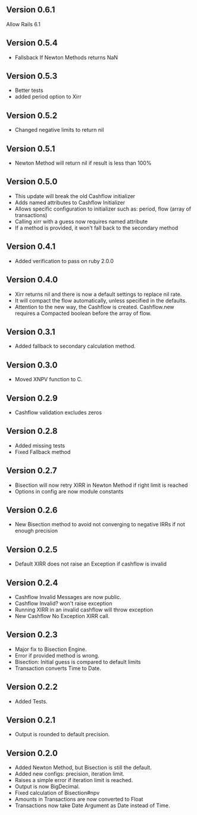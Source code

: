 ## Version 0.6.1

Allow Rails 6.1

## Version 0.5.4

- Fallsback If Newton Methods returns NaN

## Version 0.5.3

- Better tests
- added period option to Xirr

## Version 0.5.2

- Changed negative limits to return nil

## Version 0.5.1

- Newton Method will return nil if result is less than 100%

## Version 0.5.0

- This update will break the old Cashflow initializer
- Adds named attributes to Cashflow Initializer
- Allows specific configuration to initializer such as: period, flow (array of transactions)
- Calling xirr with a guess now requires named attribute
- If a method is provided, it won't fall back to the secondary method

## Version 0.4.1

- Added verification to pass on ruby 2.0.0

## Version 0.4.0

- Xirr returns nil and there is now a default settings to replace nil rate.
- It will compact the flow automatically, unless specified in the defaults.
- Attention to the new way, the Cashflow is created. Cashflow.new requires a Compacted boolean before the array of flow.

## Version 0.3.1

- Added fallback to secondary calculation method.

## Version 0.3.0

- Moved XNPV function to C.

## Version 0.2.9

- Cashflow validation excludes zeros

## Version 0.2.8

- Added missing tests
- Fixed Fallback method

## Version 0.2.7

- Bisection will now retry XIRR in Newton Method if right limit is reached
- Options in config are now module constants

## Version 0.2.6

- New Bisection method to avoid not converging to negative IRRs if not enough precision

## Version 0.2.5

- Default XIRR does not raise an Exception if cashflow is invalid

## Version 0.2.4

- Cashflow Invalid Messages are now public.
- Cashflow Invalid? won't raise exception
- Running XIRR in an invalid cashflow will throw exception
- New Cashflow No Exception XIRR call.

## Version 0.2.3

- Major fix to Bisection Engine.
- Error if provided method is wrong.
- Bisection: Initial guess is compared to default limits
- Transaction converts Time to Date.

## Version 0.2.2

- Added Tests.

## Version 0.2.1

- Output is rounded to default precision.

## Version 0.2.0

- Added Newton Method, but Bisection is still the default.
- Added new configs: precision, iteration limit.
- Raises a simple error if iteration limit is reached.
- Output is now BigDecimal.
- Fixed calculation of Bisection#npv
- Amounts in Transactions are now converted to Float
- Transactions now take Date Argument as Date instead of Time.
